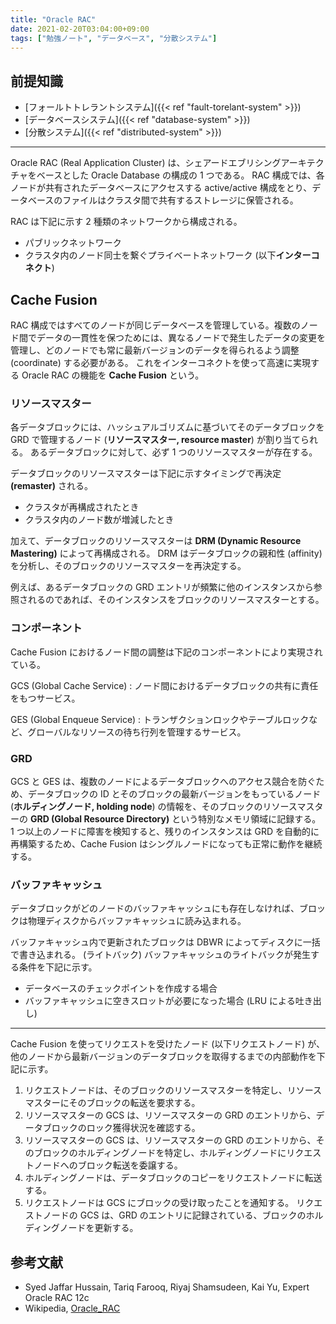 ```yaml
---
title: "Oracle RAC"
date: 2021-02-20T03:04:00+09:00
tags: ["勉強ノート", "データベース", "分散システム"]
---
```


## 前提知識

- [フォールトトレラントシステム]({{< ref "fault-torelant-system" >}})
- [データベースシステム]({{< ref "database-system" >}})
- [分散システム]({{< ref "distributed-system" >}})

---

Oracle RAC (Real Application Cluster) は、シェアードエブリシングアーキテクチャをベースとした Oracle Database の構成の 1 つである。
RAC 構成では、各ノードが共有されたデータベースにアクセスする active/active 構成をとり、データベースのファイルはクラスタ間で共有するストレージに保管される。

RAC は下記に示す 2 種類のネットワークから構成される。

- パブリックネットワーク
- クラスタ内のノード同士を繋ぐプライベートネットワーク (以下**インターコネクト**)

## Cache Fusion

RAC 構成ではすべてのノードが同じデータベースを管理している。複数のノード間でデータの一貫性を保つためには、異なるノードで発生したデータの変更を管理し、どのノードでも常に最新バージョンのデータを得られるよう調整 (coordinate) する必要がある。
これをインターコネクトを使って高速に実現する Oracle RAC の機能を **Cache Fusion** という。

### リソースマスター

各データブロックには、ハッシュアルゴリズムに基づいてそのデータブロックを GRD で管理するノード (**リソースマスター, resource master**) が割り当てられる。
あるデータブロックに対して、必ず 1 つのリソースマスターが存在する。

データブロックのリソースマスターは下記に示すタイミングで再決定 **(remaster)** される。

- クラスタが再構成されたとき
- クラスタ内のノード数が増減したとき

加えて、データブロックのリソースマスターは **DRM (Dynamic Resource Mastering)** によって再構成される。
DRM はデータブロックの親和性 (affinity) を分析し、そのブロックのリソースマスターを再決定する。

例えば、あるデータブロックの GRD エントリが頻繁に他のインスタンスから参照されるのであれば、そのインスタンスをブロックのリソースマスターとする。

### コンポーネント

Cache Fusion におけるノード間の調整は下記のコンポーネントにより実現されている。

GCS (Global Cache Service)
: ノード間におけるデータブロックの共有に責任をもつサービス。

GES (Global Enqueue Service)
: トランザクションロックやテーブルロックなど、グローバルなリソースの待ち行列を管理するサービス。

### GRD

GCS と GES は、複数のノードによるデータブロックへのアクセス競合を防ぐため、データブロックの ID とそのブロックの最新バージョンをもっているノード (**ホルディングノード, holding node**) の情報を、そのブロックのリソースマスターの **GRD (Global Resource Directory)** という特別なメモリ領域に記録する。
1 つ以上のノードに障害を検知すると、残りのインスタンスは GRD を自動的に再構築するため、Cache Fusion はシングルノードになっても正常に動作を継続する。

### バッファキャッシュ

データブロックがどのノードのバッファキャッシュにも存在しなければ、ブロックは物理ディスクからバッファキャッシュに読み込まれる。

バッファキャッシュ内で更新されたブロックは DBWR によってディスクに一括で書き込まれる。 (ライトバック)
バッファキャッシュのライトバックが発生する条件を下記に示す。

- データベースのチェックポイントを作成する場合
- バッファキャッシュに空きスロットが必要になった場合 (LRU による吐き出し)

---

Cache Fusion を使ってリクエストを受けたノード (以下リクエストノード) が、他のノードから最新バージョンのデータブロックを取得するまでの内部動作を下記に示す。

1. リクエストノードは、そのブロックのリソースマスターを特定し、リソースマスターにそのブロックの転送を要求する。
1. リソースマスターの GCS は、リソースマスターの GRD のエントリから、データブロックのロック獲得状況を確認する。
1. リソースマスターの GCS は、リソースマスターの GRD のエントリから、そのブロックのホルディングノードを特定し、ホルディングノードにリクエストノードへのブロック転送を委譲する。
1. ホルディングノードは、データブロックのコピーをリクエストノードに転送する。
1. リクエストノードは GCS にブロックの受け取ったことを通知する。
   リクエストノードの GCS は、GRD のエントリに記録されている、ブロックのホルディングノードを更新する。

## 参考文献

- Syed Jaffar Hussain, Tariq Farooq, Riyaj Shamsudeen, Kai Yu, Expert Oracle RAC 12c
- Wikipedia, [Oracle_RAC](https://en.wikipedia.org/wiki/Oracle_RAC)
